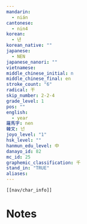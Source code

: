 ```yaml
---
mandarin:
  - nián
cantonese:
  - nin4
korean:
  - 년
korean_native: ""
japanese:
  - NEN
japanese_nanori: ""
vietnamese:
middle_chinese_initial: n
middle_chinese_final: en
stroke_count: "6"
radical: 干
skip_number: 2-2-4
grade_level: 1
pos: ""
english:
  - year
羅馬字: nen
韓文: 넌
joyo_level: "1"
hsk_level: ""
hanmun_edu_level: 中
danayo_id: 82
mc_id: 25
graphemic_classification: 千
stand_in: "TRUE"
aliases:
---
```

```meta-bind-embed
[[nav/char_info]]
```

# Notes
